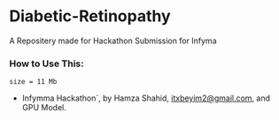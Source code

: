 # Diabetic-Retinopathy
A Repositery made for Hackathon Submission for Infyma



### How to Use This:




    size = 11 Mb
   - Infymma Hackathon`, by Hamza Shahid, itxbeyim2@gmail.com, and GPU Model.
  
